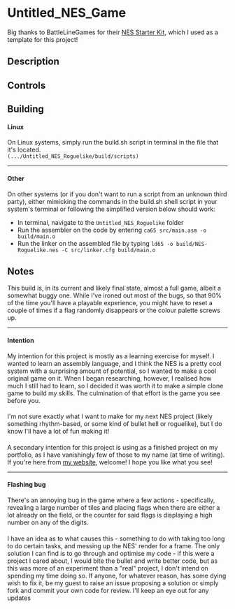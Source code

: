 # Untitled_NES_Game

Big thanks to BattleLineGames for their [NES Starter Kit](https://github.com/battlelinegames/nes-starter-kit), which I used as a template for this project!

## Description

## Controls

## Building
#### Linux
On Linux systems, simply run the build.sh script in terminal in the file that it's located.  
`(.../Untitled_NES_Roguelike/build/scripts)`

---

#### Other
On other systems (or if you don't want to run a script from an unknown third party), either mimicking the commands in the build.sh shell script in your system's terminal or following the simplified version below should work:
- In terminal, navigate to the `Untitled_NES_Roguelike` folder
- Run the assembler on the code by entering `ca65 src/main.asm -o build/main.o`
- Run the linker on the assembled file by typing `ld65 -o build/NES-Roguelike.nes -C src/linker.cfg build/main.o`



## Notes
This build is, in its current and likely final state, almost a full game, albeit a somewhat buggy one. While I've ironed out most of the bugs, so that 90% of the time you'll have a playable experience, you might have to reset a couple of times if a flag randomly disappears or the colour palette screws up.  

---

#### Intention
My intention for this project is mostly as a learning exercise for myself. I wanted to learn an assembly language, and I think the NES is a pretty cool system with a surprising amount of potential, so I wanted to make a cool original game on it. When I began researching, however, I realised how much I still had to learn, so I decided it was worth it to make a simple clone game to build my skills. The culmination of that effort is the game you see before you.
####
I'm not sure exactly what I want to make for my next NES project (likely something rhythm-based, or some kind of bullet hell or roguelike), but I do know I'll have a lot of fun making it!
####
A secondary intention for this project is using as a finished project on my portfolio, as I have vanishingly few of those to my name (at time of writing). If you're here from [my website](https://www.smallcode.dev), welcome! I hope you like what you see!

---

#### Flashing bug
There's an annoying bug in the game where a few actions - specifically, revealing a large number of tiles and placing flags when there are either a lot already on the field, or the counter for said flags is displaying a high number on any of the digits.  
####
I have an idea as to what causes this - something to do with taking too long to do certain tasks, and messing up the NES' render for a frame. The only solution I can find is to go through and optimise my code - if this were a project I cared about, I would bite the bullet and write better code, but as this was more of an experiment than a "real" project, I don't intend on spending my time doing so. If anyone, for whatever reason, has some dying wish to fix it, be my guest to raise an issue proposing a solution or simply fork and commit your own code for review. I'll keep an eye out for any updates